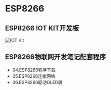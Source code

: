 # ESP8266

## ESP8266 IOT KIT开发板

![IOT Kit](http://cdn.tonycode.top/1.jpg)

## ESP8266物联网开发笔记配套程序

- 04.ESP8266程序下载
- 05.ESP8266连接网络
- 06.ESP8266驱动OLED屏
